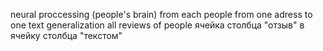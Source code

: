 neural proccessing (people's brain)
from each people from one adress to one text generalization all reviews of people
ячейка столбца "отзыв" в ячейку столбца "текстом"

